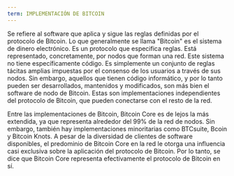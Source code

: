 ```yaml
---
term: IMPLEMENTACIÓN DE BITCOIN
---
```


Se refiere al software que aplica y sigue las reglas definidas por el protocolo de Bitcoin. Lo que generalmente se llama "Bitcoin" es el sistema de dinero electrónico. Es un protocolo que especifica reglas. Está representado, concretamente, por nodos que forman una red. Este sistema no tiene específicamente código. Es simplemente un conjunto de reglas tácitas amplias impuestas por el consenso de los usuarios a través de sus nodos. Sin embargo, aquellos que tienen código informático, y por lo tanto pueden ser desarrollados, mantenidos y modificados, son más bien el software de nodo de Bitcoin. Estas son implementaciones independientes del protocolo de Bitcoin, que pueden conectarse con el resto de la red.

Entre las implementaciones de Bitcoin, Bitcoin Core es de lejos la más extendida, ya que representa alrededor del 99% de la red de nodos. Sin embargo, también hay implementaciones minoritarias como BTCsuite, Bcoin y Bitcoin Knots. A pesar de la diversidad de clientes de software disponibles, el predominio de Bitcoin Core en la red le otorga una influencia casi exclusiva sobre la aplicación del protocolo de Bitcoin. Por lo tanto, se dice que Bitcoin Core representa efectivamente el protocolo de Bitcoin en sí.